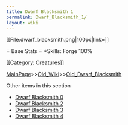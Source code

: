 ```yaml
---
title: Dwarf Blacksmith 1
permalink: Dwarf_Blacksmith_1/
layout: wiki
---
```

[[File:dwarf_blacksmith.png|100px|link=]]

= Base Stats =
*Skills: Forge 100%

[[Category: Creatures]]

[MainPage](/keeperrl_wiki/ "wikilink")>>[Old_Wiki](/keeperrl_wiki/Old_Wiki "wikilink")>>[Old_Dwarf_Blacksmith](/keeperrl_wiki/Old_Dwarf_Blacksmith "wikilink")

Other items in this section
-    [Dwarf Blacksmith 0](/keeperrl_wiki/Dwarf_Blacksmith_0 "wikilink")
-    [Dwarf Blacksmith 2](/keeperrl_wiki/Dwarf_Blacksmith_2 "wikilink")
-    [Dwarf Blacksmith 3](/keeperrl_wiki/Dwarf_Blacksmith_3 "wikilink")
-    [Dwarf Blacksmith 4](/keeperrl_wiki/Dwarf_Blacksmith_4 "wikilink")
